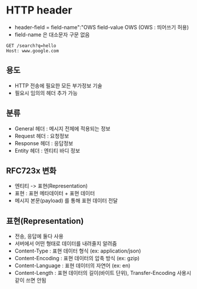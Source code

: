 # HTTP header
- header-field = field-name":"OWS field-value OWS (OWS : 띄어쓰기 허용)
- field-name 은 대소문자 구문 없음
```
GET /search?q=hello
Host: www.google.com
```

## 용도
- HTTP 전송에 필요한 모든 부가정보 기술
- 필요시 임의의 헤더 추가 가능

## 분류
- General 헤더 : 메시지 전체에 적용되는 정보
- Request 헤더 : 요청정보
- Response 헤더 : 응답정보
- Entity 헤더 : 엔티티 바디 정보

## RFC723x 변화
- 엔티티 -> 표현(Representation)
- 표현 : 표현 메타데이터 + 표현 데이터
- 메시지 본문(payload) 를 통해 표현 데이터 전달

## 표현(Representation)
- 전송, 응답에 둘다 사용
- 서버에서 어떤 형태로 데이터를 내려줄지 알려줌
- Content-Type : 표현 데이터 형식 (ex: application/json)
- Content-Encoding : 표현 데이터의 압축 방식 (ex: gzip)
- Content-Language : 표현 데이터의 자연어 (ex: en)
- Content-Length : 표현 데이터의 길이(바이트 단위), Transfer-Encoding 사용시 같이 쓰면 안됨
